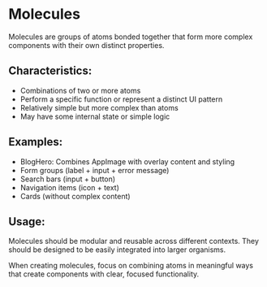 # Molecules

Molecules are groups of atoms bonded together that form more complex components with their own distinct properties.

## Characteristics:

- Combinations of two or more atoms
- Perform a specific function or represent a distinct UI pattern
- Relatively simple but more complex than atoms
- May have some internal state or simple logic

## Examples:

- BlogHero: Combines AppImage with overlay content and styling
- Form groups (label + input + error message)
- Search bars (input + button)
- Navigation items (icon + text)
- Cards (without complex content)

## Usage:

Molecules should be modular and reusable across different contexts. They should be designed to be easily integrated into larger organisms.

When creating molecules, focus on combining atoms in meaningful ways that create components with clear, focused functionality.
